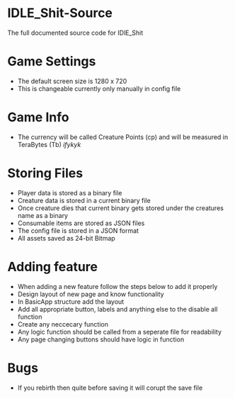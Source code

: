 # IDLE_Shit-Source
The full documented source code for IDlE_Shit

# Game Settings
- The default screen size is 1280 x 720
- This is changeable currently only manually in config file

# Game Info
- The currency will be called Creature Points (cp) and will be measured in TeraBytes (Tb) *ifykyk*

# Storing Files
- Player data is stored as a binary file
- Creature data is stored in a current binary file
- Once creature dies that current binary gets stored under the creatures name as a binary
- Consumable items are stored as JSON files
- The config file is stored in a JSON format
- All assets saved as 24-bit Bitmap

# Adding feature
- When adding a new feature follow the steps below to add it properly
- Design layout of new page and know functionality
- In BasicApp structure add the layout
- Add all appropriate button, labels and anything else to the disable all function
- Create any neccecary function
- Any logic function should be called from a seperate file for readability
- Any page changing buttons should have logic in function

# Bugs
- If you rebirth then quite before saving it will corupt the save file <currently saving on exit_routine to ensure file is not corupted>
